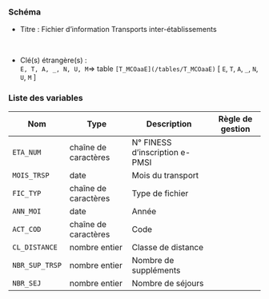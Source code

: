 ### Schéma


- Titre : Fichier d’information Transports inter-établissements
<br />



- Clé(s) étrangère(s) : <br />
`E, T, A, _, N, U, M`=> table `[T_MCOaaE](/tables/T_MCOaaE)` [ `E`, `T`, `A`, `_`, `N`, `U`, `M` ]<br />

 
### Liste des variables

Nom | Type | Description | Règle de gestion
-|-|-|-
`ETA_NUM`| chaîne de caractères |N° FINESS d’inscription e-PMSI||
`MOIS_TRSP`| date |Mois du transport||
`FIC_TYP`| chaîne de caractères |Type de fichier||
`ANN_MOI`| date |Année||
`ACT_COD`| chaîne de caractères |Code||
`CL_DISTANCE`| nombre entier |Classe de distance||
`NBR_SUP_TRSP`| nombre entier |Nombre de suppléments||
`NBR_SEJ`| nombre entier |Nombre de séjours||